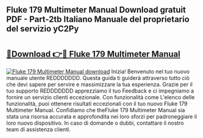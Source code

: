 ## Fluke 179 Multimeter Manual Download gratuit PDF - Part-2tb Italiano Manuale del proprietario del servizio yC2Py

# <h2><a href="http://dfbubr.blite.top/?on=Fluke+179+Multimeter+Manual">🔗Download 👉🔴 Fluke 179 Multimeter Manual</a></h2>

[![Fluke 179 Multimeter Manual download](https://i.imgur.com/lujVjoI.png)](http://dfbubr.blite.top/?on=Fluke+179+Multimeter+Manual)
Inizia! Benvenuto nel tuo nuovo manuale utente REDDDDDDD. Questa guida ti guiderà attraverso tutto ciò che devi sapere per servire e massimizzare la tua esperienza. Grazie per il tuo supporto REDDDDDDD apprezziamo il tuo Feedback e ci impegniamo a fornire un servizio clienti eccezionale. Con funzionalità come L'elenco delle funzionalità, puoi ottenere risultati eccezionali con il tuo nuovo Fluke 179 Multimeter Manual. Confidiamo che theFluke 179 Multimeter Manual sia stata una risorsa accurata e approfondita nei loro sforzi per padroneggiare il loro nuovo dispositivo. In caso di domande o dubbi, contattare il nostro team di assistenza clienti.

